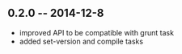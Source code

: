 ## 0.2.0 -- 2014-12-8

 - improved API to be compatible with grunt task
 - added set-version and compile tasks